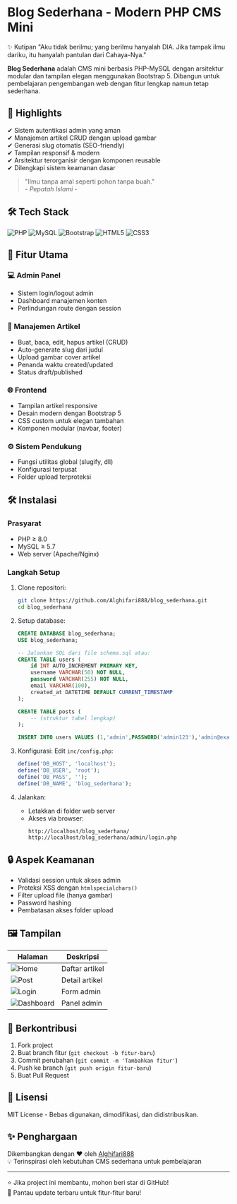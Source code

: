 # Blog Sederhana - Modern PHP CMS Mini  #

✨ Kutipan
"Aku tidak berilmu; yang berilmu hanyalah DIA. Jika tampak ilmu dariku, itu hanyalah pantulan dari Cahaya-Nya."

**Blog Sederhana** adalah CMS mini berbasis PHP-MySQL dengan arsitektur modular dan tampilan elegan menggunakan Bootstrap 5. Dibangun untuk pembelajaran pengembangan web dengan fitur lengkap namun tetap sederhana.

## 🌟 Highlights

✔ Sistem autentikasi admin yang aman  
✔ Manajemen artikel CRUD dengan upload gambar  
✔ Generasi slug otomatis (SEO-friendly)  
✔ Tampilan responsif & modern  
✔ Arsitektur terorganisir dengan komponen reusable  
✔ Dilengkapi sistem keamanan dasar  

> "Ilmu tanpa amal seperti pohon tanpa buah."  
> *- Pepatah Islami -*

## 🛠️ Tech Stack

![PHP](https://img.shields.io/badge/PHP-8.0+-777BB4?logo=php&logoColor=white)
![MySQL](https://img.shields.io/badge/MySQL-8.0+-4479A1?logo=mysql&logoColor=white)
![Bootstrap](https://img.shields.io/badge/Bootstrap-5.2+-7952B3?logo=bootstrap&logoColor=white)
![HTML5](https://img.shields.io/badge/HTML5-E34F26?logo=html5&logoColor=white)
![CSS3](https://img.shields.io/badge/CSS3-1572B6?logo=css3&logoColor=white)

## 🚀 Fitur Utama

### 💻 Admin Panel
- Sistem login/logout admin
- Dashboard manajemen konten
- Perlindungan route dengan session

### 📝 Manajemen Artikel
- Buat, baca, edit, hapus artikel (CRUD)
- Auto-generate slug dari judul
- Upload gambar cover artikel
- Penanda waktu created/updated
- Status draft/published

### 🌐 Frontend
- Tampilan artikel responsive
- Desain modern dengan Bootstrap 5
- CSS custom untuk elegan tambahan
- Komponen modular (navbar, footer)

### ⚙️ Sistem Pendukung
- Fungsi utilitas global (slugify, dll)
- Konfigurasi terpusat
- Folder upload terproteksi

## 🛠️ Instalasi

### Prasyarat
- PHP ≥ 8.0
- MySQL ≥ 5.7
- Web server (Apache/Nginx)

### Langkah Setup

1. Clone repositori:
   ```bash
   git clone https://github.com/Alghifari888/blog_sederhana.git
   cd blog_sederhana
   ```

2. Setup database:
   ```sql
   CREATE DATABASE blog_sederhana;
   USE blog_sederhana;
   
   -- Jalankan SQL dari file schema.sql atau:
   CREATE TABLE users (
       id INT AUTO_INCREMENT PRIMARY KEY,
       username VARCHAR(50) NOT NULL,
       password VARCHAR(255) NOT NULL,
       email VARCHAR(100),
       created_at DATETIME DEFAULT CURRENT_TIMESTAMP
   );
   
   CREATE TABLE posts (
       -- (struktur tabel lengkap)
   );
   
   INSERT INTO users VALUES (1,'admin',PASSWORD('admin123'),'admin@example.com',NOW());
   ```

3. Konfigurasi:
   Edit `inc/config.php`:
   ```php
   define('DB_HOST', 'localhost');
   define('DB_USER', 'root');
   define('DB_PASS', '');
   define('DB_NAME', 'blog_sederhana');
   ```

4. Jalankan:
   - Letakkan di folder web server
   - Akses via browser:
     ```
     http://localhost/blog_sederhana/
     http://localhost/blog_sederhana/admin/login.php
     ```

## 🔒 Aspek Keamanan

- Validasi session untuk akses admin
- Proteksi XSS dengan `htmlspecialchars()`
- Filter upload file (hanya gambar)
- Password hashing
- Pembatasan akses folder upload

## 🖼️ Tampilan

| Halaman | Deskripsi |
|---------|-----------|
| ![Home](https://via.placeholder.com/300x200?text=Homepage) | Daftar artikel |
| ![Post](https://via.placeholder.com/300x200?text=Article) | Detail artikel |
| ![Login](https://via.placeholder.com/300x200?text=Login) | Form admin |
| ![Dashboard](https://via.placeholder.com/300x200?text=Dashboard) | Panel admin |

## 🤝 Berkontribusi

1. Fork project
2. Buat branch fitur (`git checkout -b fitur-baru`)
3. Commit perubahan (`git commit -m 'Tambahkan fitur'`)
4. Push ke branch (`git push origin fitur-baru`)
5. Buat Pull Request

## 📜 Lisensi

MIT License - Bebas digunakan, dimodifikasi, dan didistribusikan.

## ✨ Penghargaan

Dikembangkan dengan ❤ oleh [Alghifari888](https://github.com/Alghifari888)  
💡 Terinspirasi oleh kebutuhan CMS sederhana untuk pembelajaran

---

⭐ Jika project ini membantu, mohon beri star di GitHub!  
🔔 Pantau update terbaru untuk fitur-fitur baru!
```
